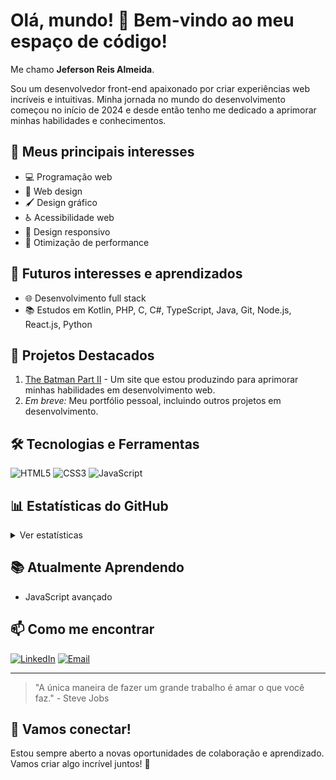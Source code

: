 # Olá, mundo! 👋 Bem-vindo ao meu espaço de código!

Me chamo **Jeferson Reis Almeida**.

Sou um desenvolvedor front-end apaixonado por criar experiências web incríveis e intuitivas. Minha jornada no mundo do desenvolvimento começou no início de 2024 e desde então tenho me dedicado a aprimorar minhas habilidades e conhecimentos.

## 🚀 Meus principais interesses

- 💻 Programação web
- 🎨 Web design
- 🖌️ Design gráfico
- ♿ Acessibilidade web
- 📱 Design responsivo
- 🚀 Otimização de performance

## 🌱 Futuros interesses e aprendizados

- 🌐 Desenvolvimento full stack
- 📚 Estudos em Kotlin, PHP, C, C#, TypeScript, Java, Git, Node.js, React.js, Python

## 💼 Projetos Destacados

1. [The Batman Part II](https://thebatmanpartll.netlify.app/) - Um site que estou produzindo para aprimorar minhas habilidades em desenvolvimento web.
2. *Em breve:* Meu portfólio pessoal, incluindo outros projetos em desenvolvimento.

## 🛠️ Tecnologias e Ferramentas

![HTML5](https://img.shields.io/badge/-HTML5-E34F26?style=flat-square&logo=html5&logoColor=white)
![CSS3](https://img.shields.io/badge/-CSS3-1572B6?style=flat-square&logo=css3)
![JavaScript](https://img.shields.io/badge/-JavaScript-F7DF1E?style=flat-square&logo=javascript&logoColor=black)

## 📊 Estatísticas do GitHub

<details>
  <summary>Ver estatísticas</summary>
  
  ![Estatísticas do GitHub de Jeferson](https://github-readme-stats.vercel.app/api?username=Jeffinp&show_icons=true&theme=radical)
  
  ![Top Langs](https://github-readme-stats.vercel.app/api/top-langs/?username=Jeffinp&layout=compact&theme=radical)
</details>

## 📚 Atualmente Aprendendo

- JavaScript avançado

## 📫 Como me encontrar

[![LinkedIn](https://img.shields.io/badge/-LinkedIn-%230077B5?style=for-the-badge&logo=linkedin&logoColor=white)](https://www.linkedin.com/in/jeferson-reis-877a942b7)
[![Email](https://img.shields.io/badge/-Email-D14836?style=for-the-badge&logo=gmail&logoColor=white)](mailto:jefersonreisalmeida8356@gmail.com)

---

> "A única maneira de fazer um grande trabalho é amar o que você faz." - Steve Jobs

## 💬 Vamos conectar!

Estou sempre aberto a novas oportunidades de colaboração e aprendizado. Vamos criar algo incrível juntos! 🚀
